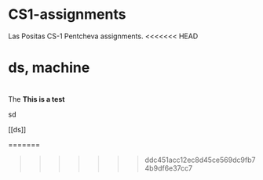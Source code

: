 # CS1-assignments
Las Positas CS-1 Pentcheva assignments.
<<<<<<< HEAD
# ds, machine 
# 

The **This is a test**


sd

[[ds]]

=======
>>>>>>> ddc451acc12ec8d45ce569dc9fb74b9df6e37cc7
